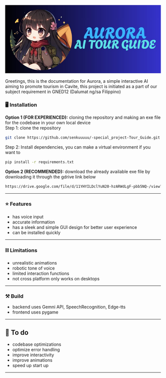 <div align="center">
  <img src="sprites\logo\Banner.jpg" alt="logo">
</div>


Greetings, this is the documentation for Aurora, a simple interactive AI aiming to promote tourism in Cavite, this project is initiated as a part of our subject requirement in GNED12 (Dalumat ng/sa Filippino)

### 🖥️ Installation
<b>Option 1 (FOR EXPERIENCED):</b> cloning the repository and making an exe file for the codebase in your own local device<br>
Step 1: clone the repository
```bash
git clone https://github.com/senkuuuuu/-special_project-Tour_Guide.git
```
Step 2: Install dependencies, you can make a virtual environment if you want to
```bash
pip install -r requirements.txt
```

<b>Option 2 (RECOMMENDED):</b> download the already available exe file by downloading it through the gdrive link below
```bash
https://drive.google.com/file/d/11YHYILDclYuN20-hzARWdLgF-pbb5NQ-/view?usp=sharing
```

---

### ⭐ Features
- has voice input
- accurate information
- has a sleek and simple GUI design for better user experience
- can be installed quickly
---

### ⛓️ Limitations
- unrealistic animations
- robotic tone of voice
- limited interaction functions
- not cross platform only works on desktops
---

### ⚒️ Build
- backend uses Gemni API, SpeechRecognition, Edge-tts
- frontend uses pygame 
---

## 📝 To do
- codebase optimizations
- optimize error handling
- improve interactivity
- improve animations
- speed up start up
---




